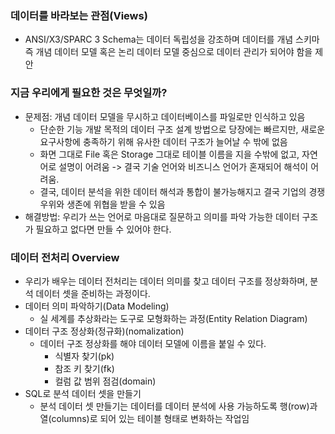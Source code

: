 ### 데이터를 바라보는 관점(Views)
- ANSI/X3/SPARC 3 Schema는 데이터 독립성을 강조하며 데이터를 개념 스키마 즉 개념 데이터 모델 혹은 논리 데이터 모델 중심으로 데이터 관리가 되어야 함을 제안

### 지금 우리에게 필요한 것은 무엇일까?
- 문제점: 개념 데이터 모델을 무시하고 데이터베이스를 파일로만 인식하고 있음
    + 단순한 기능 개발 목적의 데이터 구조 설계 방법으로 당장에는 빠르지만, 새로운 요구사항에 충족하기 위해 유사한 데이터 구조가 늘어날 수 밖에 없음
    + 화면 그대로 File 혹은 Storage 그대로 테이블 이름을 지을 수밖에 없고, 자연어로 설명이 어려움 -> 결국 기술 언어와 비즈니스 언어가 혼재되어 해석이 어려움.
    + 결국, 데이터 분석을 위한 데이터 해석과 통합이 불가능해지고 결국 기업의 경쟁 우위와 생존에 위협을 받을 수 있음
- 해결방법: 우리가 쓰는 언어로 마음대로 질문하고 의미를 파악 가능한 데이터 구조가 필요하고 없다면 만들 수 있어야 한다.

### 데이터 전처리 Overview
- 우리가 배우는 데이터 전처리는 데이터 의미를 찾고 데이터 구조를 정상화하며, 분석 데이터 셋을 준비하는 과정이다.
- 데이터 의미 파악하기(Data Modeling)
    + 실 세계를 추상화라는 도구로 모형화하는 과정(Entity Relation Diagram)
- 데이터 구조 정상화(정규화)(nomalization)
    + 데이터 구조 정상화를 해야 데이터 모델에 이름을 붙일 수 있다.
        * 식별자 찾기(pk)
        * 참조 키 찾기(fk)
        * 컬럼 값 범위 점검(domain)
- SQL로 분석 데이터 셋을 만들기
    + 분석 데이터 셋 만들기는 데이터를 데이터 분석에 사용 가능하도록 행(row)과 열(columns)로 되어 있는 테이블 형태로 변화하는 작업임